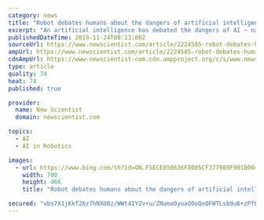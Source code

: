 ```yaml
---
category: news
title: "Robot debates humans about the dangers of artificial intelligence"
excerpt: "An artificial intelligence has debated the dangers of AI – narrowly convincing audience members that the technology will do more good than harm. Project Debater, a robot developed by IBM, spoke on both sides of the argument, with two human teammates for each side helping it out. Talking in a female American voice to a crowd at the University ..."
publishedDateTime: 2019-11-24T08:13:00Z
sourceUrl: https://www.newscientist.com/article/2224585-robot-debates-humans-about-the-dangers-of-artificial-intelligence/
ampUrl: https://www.newscientist.com/article/2224585-robot-debates-humans-about-the-dangers-of-artificial-intelligence/amp/
cdnAmpUrl: https://www-newscientist-com.cdn.ampproject.org/c/s/www.newscientist.com/article/2224585-robot-debates-humans-about-the-dangers-of-artificial-intelligence/amp/
type: article
quality: 74
heat: 74
published: true

provider:
  name: New Scientist
  domain: newscientist.com

topics:
  - AI
  - AI in Robotics

images:
  - url: https://www.bing.com/th?id=ON.F5ECE850636F8005CF377989F901B004
    width: 700
    height: 466
    title: "Robot debates humans about the dangers of artificial intelligence"

secured: "vbs7X1jKkf26z7hNXO0z/WWt4IYZv+u/ZNuma0yuaO0oQoQFWTLsb9u6+zPfEDRQdSTu+oH0dNapSvNR3hq8nhxYteRkDFiBcMWbi0ihFHLZhD5gGzQi7JunTc0Vljn7gFdzHEmXbD9gwcLxAgL9ZoMjyfWF+Wo+VmJj5GisQybFnUc/b/VS7qoDNkkyOdPD00YxoDcJZi4wd2q666RhrYm2DWwEUhH8aHxAiNPGJe23VQPh4i1mxtBK6ySlZBCytZ4W1qoxHoeSA898GEZ/PA==;QEecjcvlJ0d2vfdHl2xUfw=="
---
```


